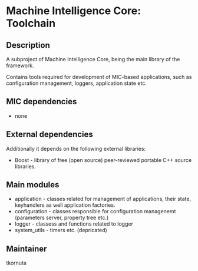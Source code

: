 Machine Intelligence Core: Toolchain
=========================================

Description
-----------

A subproject of Machine Intelligence Core, being the main library of the framework.

Contains tools required for development of MIC-based applications, such as configuration management, loggers, application state etc.

MIC dependencies
------------
   * none

External dependencies
------------
Additionally it depends on the following external libraries:
   * Boost - library of free (open source) peer-reviewed portable C++ source libraries.

Main modules
------------
   * application - classes related for management of applications, their state, keyhandlers as well application factories. 
   * configuration - classes responsible for configuration managenemt (parameters server, property tree etc.) 
   * logger - classess and functions related to logger 
   * system_utils - timers etc. (depricated)


Maintainer
----------

tkornuta


